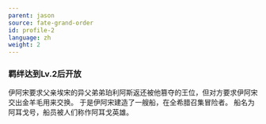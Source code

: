 ```yaml
---
parent: jason
source: fate-grand-order
id: profile-2
language: zh
weight: 2
---
```


### 羁绊达到Lv.2后开放

伊阿宋要求父亲埃宋的异父弟弟珀利阿斯返还被他篡夺的王位，但对方要求伊阿宋交出金羊毛用来交换。
于是伊阿宋建造了一艘船，在全希腊召集冒险者。
船名为阿耳戈号，船员被人们称作阿耳戈英雄。
